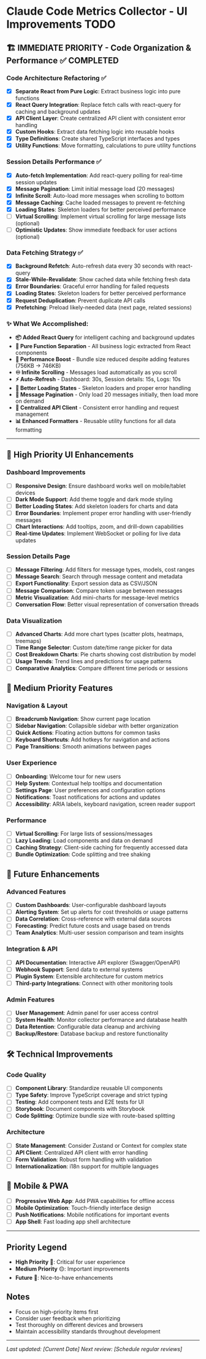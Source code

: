 # Claude Code Metrics Collector - UI Improvements TODO

## 🏗️ **IMMEDIATE PRIORITY - Code Organization & Performance** ✅ COMPLETED

### Code Architecture Refactoring ✅
- [x] **Separate React from Pure Logic**: Extract business logic into pure functions
- [x] **React Query Integration**: Replace fetch calls with react-query for caching and background updates
- [x] **API Client Layer**: Create centralized API client with consistent error handling
- [x] **Custom Hooks**: Extract data fetching logic into reusable hooks
- [x] **Type Definitions**: Create shared TypeScript interfaces and types
- [x] **Utility Functions**: Move formatting, calculations to pure utility functions

### Session Details Performance ✅
- [x] **Auto-fetch Implementation**: Add react-query polling for real-time session updates
- [x] **Message Pagination**: Limit initial message load (20 messages)
- [x] **Infinite Scroll**: Auto-load more messages when scrolling to bottom
- [x] **Message Caching**: Cache loaded messages to prevent re-fetching
- [x] **Loading States**: Skeleton loaders for better perceived performance
- [ ] **Virtual Scrolling**: Implement virtual scrolling for large message lists (optional)
- [ ] **Optimistic Updates**: Show immediate feedback for user actions (optional)

### Data Fetching Strategy ✅
- [x] **Background Refetch**: Auto-refresh data every 30 seconds with react-query
- [x] **Stale-While-Revalidate**: Show cached data while fetching fresh data
- [x] **Error Boundaries**: Graceful error handling for failed requests
- [x] **Loading States**: Skeleton loaders for better perceived performance
- [x] **Request Deduplication**: Prevent duplicate API calls
- [x] **Prefetching**: Preload likely-needed data (next page, related sessions)

### ✨ **What We Accomplished:**
- **📦 Added React Query** for intelligent caching and background updates
- **🎯 Pure Function Separation** - All business logic extracted from React components
- **🚀 Performance Boost** - Bundle size reduced despite adding features (756KB → 746KB)
- **♾️ Infinite Scrolling** - Messages load automatically as you scroll
- **⚡ Auto-Refresh** - Dashboard: 30s, Session details: 15s, Logs: 10s
- **🎨 Better Loading States** - Skeleton loaders and proper error handling
- **📱 Message Pagination** - Only load 20 messages initially, then load more on demand
- **🔧 Centralized API Client** - Consistent error handling and request management
- **📊 Enhanced Formatters** - Reusable utility functions for all data formatting

---

## 🎨 High Priority UI Enhancements

### Dashboard Improvements
- [ ] **Responsive Design**: Ensure dashboard works well on mobile/tablet devices
- [ ] **Dark Mode Support**: Add theme toggle and dark mode styling
- [ ] **Better Loading States**: Add skeleton loaders for charts and data
- [ ] **Error Boundaries**: Implement proper error handling with user-friendly messages
- [ ] **Chart Interactions**: Add tooltips, zoom, and drill-down capabilities
- [ ] **Real-time Updates**: Implement WebSocket or polling for live data updates

### Session Details Page
- [ ] **Message Filtering**: Add filters for message types, models, cost ranges
- [ ] **Message Search**: Search through message content and metadata
- [ ] **Export Functionality**: Export session data as CSV/JSON
- [ ] **Message Comparison**: Compare token usage between messages
- [ ] **Metric Visualization**: Add mini-charts for message-level metrics
- [ ] **Conversation Flow**: Better visual representation of conversation threads

### Data Visualization
- [ ] **Advanced Charts**: Add more chart types (scatter plots, heatmaps, treemaps)
- [ ] **Time Range Selector**: Custom date/time range picker for data
- [ ] **Cost Breakdown Charts**: Pie charts showing cost distribution by model
- [ ] **Usage Trends**: Trend lines and predictions for usage patterns
- [ ] **Comparative Analytics**: Compare different time periods or sessions

## 🚀 Medium Priority Features

### Navigation & Layout
- [ ] **Breadcrumb Navigation**: Show current page location
- [ ] **Sidebar Navigation**: Collapsible sidebar with better organization
- [ ] **Quick Actions**: Floating action buttons for common tasks
- [ ] **Keyboard Shortcuts**: Add hotkeys for navigation and actions
- [ ] **Page Transitions**: Smooth animations between pages

### User Experience
- [ ] **Onboarding**: Welcome tour for new users
- [ ] **Help System**: Contextual help tooltips and documentation
- [ ] **Settings Page**: User preferences and configuration options
- [ ] **Notifications**: Toast notifications for actions and updates
- [ ] **Accessibility**: ARIA labels, keyboard navigation, screen reader support

### Performance
- [ ] **Virtual Scrolling**: For large lists of sessions/messages
- [ ] **Lazy Loading**: Load components and data on demand
- [ ] **Caching Strategy**: Client-side caching for frequently accessed data
- [ ] **Bundle Optimization**: Code splitting and tree shaking

## 🎯 Future Enhancements

### Advanced Features
- [ ] **Custom Dashboards**: User-configurable dashboard layouts
- [ ] **Alerting System**: Set up alerts for cost thresholds or usage patterns
- [ ] **Data Correlation**: Cross-reference with external data sources
- [ ] **Forecasting**: Predict future costs and usage based on trends
- [ ] **Team Analytics**: Multi-user session comparison and team insights

### Integration & API
- [ ] **API Documentation**: Interactive API explorer (Swagger/OpenAPI)
- [ ] **Webhook Support**: Send data to external systems
- [ ] **Plugin System**: Extensible architecture for custom metrics
- [ ] **Third-party Integrations**: Connect with other monitoring tools

### Admin Features
- [ ] **User Management**: Admin panel for user access control
- [ ] **System Health**: Monitor collector performance and database health
- [ ] **Data Retention**: Configurable data cleanup and archiving
- [ ] **Backup/Restore**: Database backup and restore functionality

## 🛠️ Technical Improvements

### Code Quality
- [ ] **Component Library**: Standardize reusable UI components
- [ ] **Type Safety**: Improve TypeScript coverage and strict typing
- [ ] **Testing**: Add component tests and E2E tests for UI
- [ ] **Storybook**: Document components with Storybook
- [ ] **Code Splitting**: Optimize bundle size with route-based splitting

### Architecture
- [ ] **State Management**: Consider Zustand or Context for complex state
- [ ] **API Client**: Centralized API client with error handling
- [ ] **Form Validation**: Robust form handling with validation
- [ ] **Internationalization**: i18n support for multiple languages

## 📱 Mobile & PWA
- [ ] **Progressive Web App**: Add PWA capabilities for offline access
- [ ] **Mobile Optimization**: Touch-friendly interface design
- [ ] **Push Notifications**: Mobile notifications for important events
- [ ] **App Shell**: Fast loading app shell architecture

---

## Priority Legend
- **High Priority** 🔴: Critical for user experience
- **Medium Priority** 🟡: Important improvements
- **Future** 🔵: Nice-to-have enhancements

## Notes
- Focus on high-priority items first
- Consider user feedback when prioritizing
- Test thoroughly on different devices and browsers
- Maintain accessibility standards throughout development

---

*Last updated: [Current Date]*
*Next review: [Schedule regular reviews]*
